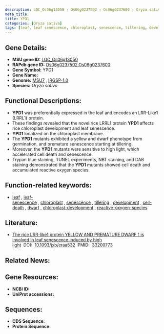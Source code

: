 ```yaml
---
description: LOC_Os06g13050 ; Os06g0237502 ; Os06g0237600 ; Oryza sativa
meta_title:
title: YPD1
categories: [Oryza sativa]
tags: [leaf, leaf senescence, chloroplast, senescence, tillering, development, cell death, dwarf, chloroplast development, reactive oxygen species]
---
```


## Gene Details:
- **MSU gene ID:** [LOC_Os06g13050](http://rice.uga.edu/cgi-bin/ORF_infopage.cgi?orf=LOC_Os06g13050)  
- **RAPdb gene ID:** [Os06g0237502](https://rapdb.dna.affrc.go.jp/locus/?name=Os06g0237502),[Os06g0237600](https://rapdb.dna.affrc.go.jp/locus/?name=Os06g0237600)  
- **Gene Symbol:** YPD1
- **Gene Name:**
- **Genome:**  [MSU7](http://rice.uga.edu/)&nbsp;,&nbsp;[IRGSP-1.0](https://rapdb.dna.affrc.go.jp/download/irgsp1.html)
- **Species:** *Oryza sativa*

## Functional Descriptions:
   - **YPD1** was preferentially expressed in the leaf and encodes an LRR-Like1 (LRRL1) protein.
   - These findings revealed that the novel rice LRRL1 protein **YPD1** affects rice chloroplast development and leaf senescence.
   - **YPD1** localized on the chloroplast membrane.
   - The **YPD1** mutants exhibited a yellow and dwarf phenotype from germination, and premature senescence starting at tillering.
   - Moreover, the **YPD1** mutants were sensitive to high light, which accelerated cell death and senescence.
   - Trypan blue staining, TUNEL experiments, NBT staining, and DAB staining demonstrated that the **YPD1** mutants showed cell death and accumulated reactive oxygen species.

## Function-related keywords:
   - [leaf](/tags/leaf/)&nbsp;,&nbsp;[leaf-senescence](/tags/leaf-senescence/)&nbsp;,&nbsp;[chloroplast](/tags/chloroplast/)&nbsp;,&nbsp;[senescence](/tags/senescence/)&nbsp;,&nbsp;[tillering](/tags/tillering/)&nbsp;,&nbsp;[development](/tags/development/)&nbsp;,&nbsp;[cell-death](/tags/cell-death/)&nbsp;,&nbsp;[dwarf](/tags/dwarf/)&nbsp;,&nbsp;[chloroplast-development](/tags/chloroplast-development/)&nbsp;,&nbsp;[reactive-oxygen-species](/tags/reactive-oxygen-species/)

## Literature:
   - [The rice LRR-like1 protein YELLOW AND PREMATURE DWARF 1 is involved in leaf senescence induced by high light](https://www.doi.org/10.1093/jxb/eraa532)&nbsp;&nbsp;DOI:&nbsp;&nbsp;[10.1093/jxb/eraa532](https://www.doi.org/10.1093/jxb/eraa532)&nbsp;&nbsp;PMID:&nbsp;&nbsp;[33200773](https://pubmed.ncbi.nlm.nih.gov/33200773/)

## Related News:

## Gene Resources:
- **NCBI ID:**  []()
- **UniProt accessions:** [](https://www.uniprot.org/uniprotkb//entry)

## Sequences:
- **CDS Sequence:**
- **Protein Sequence:**
